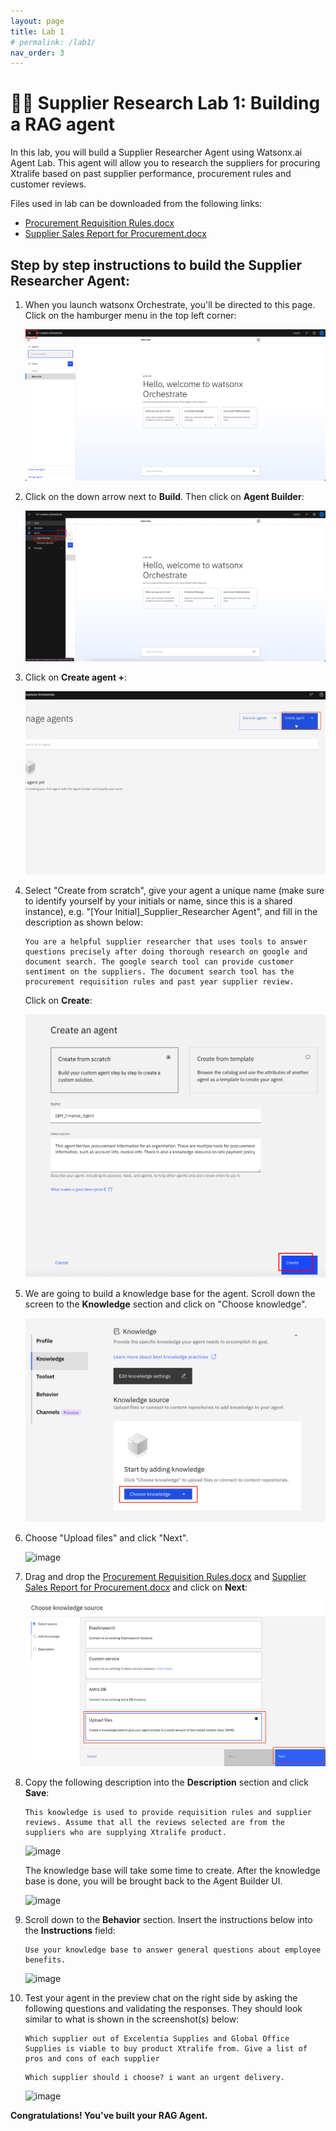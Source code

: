 ```yaml
---
layout: page
title: Lab 1
# permalink: /lab1/
nav_order: 3
---
```

# 🧑‍💼 Supplier Research Lab 1: Building a RAG agent
    
In this lab, you will build a Supplier Researcher Agent using Watsonx.ai Agent Lab. This agent will allow you to research the suppliers for procuring Xtralife based on past supplier performance, procurement rules and customer reviews.

Files used in lab can be downloaded from the following links:
-  [Procurement Requisition Rules.docx](./pdfs/Procurement%20Requisition%20Rules.docx)
- [Supplier Sales Report for Procurement.docx](./pdfs/Supplier%20Sales%20Report%20for%20Procurement.docx)

## Step by step instructions to build the Supplier Researcher Agent:

1. When you launch watsonx Orchestrate, you'll be directed to this page. Click on the hamburger menu in the top left corner:

    ![image](./imgs/imgs_2a/step_1.png)

1. Click on the down arrow next to **Build**.  Then click on **Agent Builder**:

    ![image](./imgs/imgs_2a/step_2.png)

1. Click on **Create agent +**:

    ![image](./imgs/imgs_2a/step_3.png)

1. Select "Create from scratch", give your agent a unique name (make sure to identify yourself by your initials or name, since this is a shared instance), e.g. "[Your Initial]_Supplier_Researcher Agent", and fill in the description as shown below: 

    ```
    You are a helpful supplier researcher that uses tools to answer questions precisely after doing thorough research on google and document search. The google search tool can provide customer sentiment on the suppliers. The document search tool has the procurement requisition rules and past year supplier review.
    ```  

    Click on **Create**:

    ![image](./imgs/imgs_2a/step_4.png)

1. We are going to build a knowledge base for the agent. Scroll down the screen to the **Knowledge** section and click on "Choose knowledge".

    ![image](./imgs/imgs_2a/step_5.png)

1. Choose "Upload files" and click "Next".

    ![image](./imgs/lab-3a/hr_step_uploadfile.png)

1. Drag and drop the [Procurement Requisition Rules.docx](./pdfs/Procurement%20Requisition%20Rules.docx) and [Supplier Sales Report for Procurement.docx](./pdfs/Supplier%20Sales%20Report%20for%20Procurement.docx) and click on **Next**:

    ![image](./imgs/imgs_2a/step_6.png)

1. Copy the following description into the **Description** section and click **Save**:

    ```
    This knowledge is used to provide requisition rules and supplier reviews. Assume that all the reviews selected are from the suppliers who are supplying Xtralife product.
    ```

    ![image](./imgs/lab-3a/hr_step_desc.png)

    The knowledge base will take some time to create. After the knowledge base is done, you will be brought back to the Agent Builder UI.

    ![image](./imgs/lab-3a/hr_step_kbase.png)


1. Scroll down to the **Behavior** section. Insert the instructions below into the **Instructions** field:

    ```
    Use your knowledge base to answer general questions about employee benefits. 
    ```

    ![image](./imgs/lab-3a/hr_step12.png)

1. Test your agent in the preview chat on the right side by asking the following questions and validating the responses.  They should look similar to what is shown in the screenshot(s) below:

    ```
    Which supplier out of Excelentia Supplies and Global Office Supplies is viable to buy product Xtralife from. Give a list of pros and cons of each supplier
    ```
    ```
    Which supplier should i choose? i want an urgent delivery.
    ```

    ![image](./imgs/lab-3a/hr_step13.png)


**Congratulations! You've built your RAG Agent.**